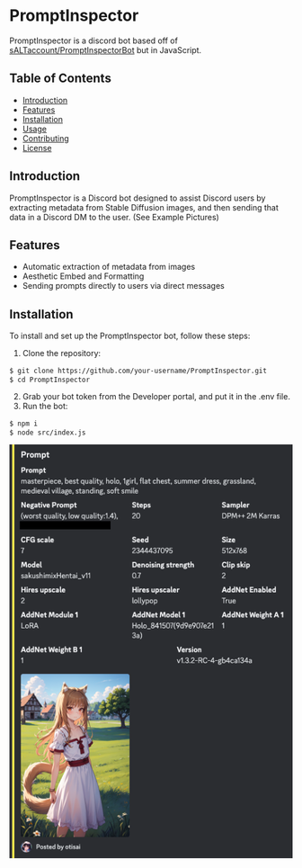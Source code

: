# PromptInspector

PromptInspector is a discord bot based off of [sALTaccount/PromptInspectorBot](https://github.com/sALTaccount/PromptInspectorBot) but in JavaScript.

## Table of Contents

- [Introduction](#introduction)
- [Features](#features)
- [Installation](#installation)
- [Usage](#usage)
- [Contributing](#contributing)
- [License](#license)

## Introduction

PromptInspector is a Discord bot designed to assist Discord users by extracting metadata from Stable Diffusion images, and then sending that data in a Discord DM to the user. (See Example Pictures)

## Features

- Automatic extraction of metadata from images
- Aesthetic Embed and Formatting
- Sending prompts directly to users via direct messages

## Installation

To install and set up the PromptInspector bot, follow these steps:

1. Clone the repository:

```shell
$ git clone https://github.com/your-username/PromptInspector.git
$ cd PromptInspector
```

2. Grab your bot token from the Developer portal, and put it in the .env file.
3. Run the bot:
```shell
$ npm i
$ node src/index.js
```

![Example](/src/images/embed.png)
